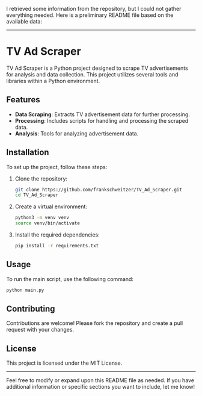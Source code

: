 I retrieved some information from the repository, but I could not gather everything needed. Here is a preliminary README file based on the available data:

---

# TV Ad Scraper

TV Ad Scraper is a Python project designed to scrape TV advertisements for analysis and data collection. This project utilizes several tools and libraries within a Python environment.

## Features

- **Data Scraping**: Extracts TV advertisement data for further processing.
- **Processing**: Includes scripts for handling and processing the scraped data.
- **Analysis**: Tools for analyzing advertisement data.

## Installation

To set up the project, follow these steps:

1. Clone the repository:
   ```bash
   git clone https://github.com/frankschweitzer/TV_Ad_Scraper.git
   cd TV_Ad_Scraper
   ```

2. Create a virtual environment:
   ```bash
   python3 -m venv venv
   source venv/bin/activate
   ```

3. Install the required dependencies:
   ```bash
   pip install -r requirements.txt
   ```

## Usage

To run the main script, use the following command:
```bash
python main.py
```

## Contributing

Contributions are welcome! Please fork the repository and create a pull request with your changes.

## License

This project is licensed under the MIT License.

---

Feel free to modify or expand upon this README file as needed. If you have additional information or specific sections you want to include, let me know!
